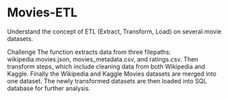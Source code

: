 # Movies-ETL

Understand the concept of ETL (Extract, Transform, Load) on several movie datasets.

Challenge
The function extracts data from three filepaths: wikipedia.movies.json, movies_metadata.csv, and ratings.csv. Then transform steps, which include cleaning data from both Wikipedia and Kaggle. Finally the Wikipedia and Kaggle Movies datasets are merged into one dataset. The newly transformed datasets are then loaded into SQL database for further analysis.
